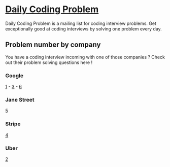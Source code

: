 # [Daily Coding Problem](https://www.dailycodingproblem.com/)
Daily Coding Problem is a mailing list for coding interview problems. Get exceptionally good at coding interviews by solving one problem every day.

## Problem number by company
You have a coding interview incoming with one of those companies ? Check out their
problem solving questions here !

### Google
[1](./Google/1_are_two_nb_in_list_equals_to_k.py) - [3](./Google/3_binary_tree_serialize_deserialize.py) - [6](./Google/xor_linked_list.py)

### Jane Street
[5](./Jane_Street/5_cons_car_cdr.py)

### Stripe
[4](./Stripe/4_first_missing_positive_integers.py)

### Uber
[2](./Uber/2_product_with_arrays.py)
